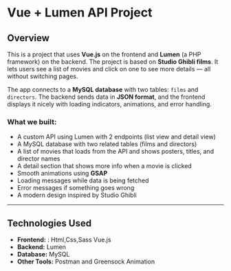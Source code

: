 # Vue + Lumen API Project

##  Overview

This is a project that uses **Vue.js** on the frontend and **Lumen** (a PHP framework) on the backend. The project is based on **Studio Ghibli films**. It lets users see a list of movies and click on one to see more details — all without switching pages.

The app connects to a **MySQL database** with two tables: `films` and `directors`. The backend sends data in **JSON format**, and the frontend displays it nicely with loading indicators, animations, and error handling.

### What we built:
- A custom API using Lumen with 2 endpoints (list view and detail view)
- A MySQL database with two related tables (films and directors)
- A list of movies that loads from the API and shows posters, titles, and director names
- A detail section that shows more info when a movie is clicked
- Smooth animations using **GSAP**
- Loading messages while data is being fetched
- Error messages if something goes wrong
- A modern design inspired by Studio Ghibli

---

##  Technologies Used

- **Frontend:** : Html,Css,Sass Vue.js 
- **Backend:** Lumen
- **Database:** MySQL
- **Other Tools:** Postman and Greensock Animation
